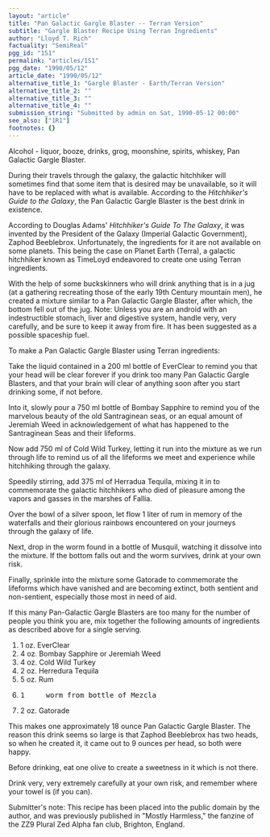 ```yaml
---
layout: "article"
title: "Pan Galactic Gargle Blaster -- Terran Version"
subtitle: "Gargle Blaster Recipe Using Terran Ingredients"
author: "Lloyd T. Rich"
factuality: "SemiReal"
pgg_id: "1S1"
permalink: "articles/1S1"
pgg_date: "1990/05/12"
article_date: "1990/05/12"
alternative_title_1: "Gargle Blaster - Earth/Terran Version"
alternative_title_2: ""
alternative_title_3: ""
alternative_title_4: ""
submission_string: "Submitted by admin on Sat, 1990-05-12 00:00"
see_also: ["1R1"]
footnotes: {}
---
```

<div>
<p>Alcohol - liquor, booze, drinks, grog, moonshine, spirits, whiskey, Pan Galactic Gargle Blaster.</p>
<p>During their travels through the galaxy, the galactic hitchhiker will sometimes find that some item that is desired may be unavailable, so it will have to be replaced with what is available. According to the <em>Hitchhiker's Guide to the Galaxy</em>, the Pan Galactic Gargle Blaster is the best drink in existence.</p>
<p>According to Douglas Adams' <em>Hitchhiker's Guide To The Galaxy</em>, it was invented by the President of the Galaxy (Imperial Galactic Government), Zaphod Beeblebrox. Unfortunately, the ingredients for it are not available on some planets. This being the case on Planet Earth (Terra), a galactic hitchhiker known as TimeLoyd endeavored to create one using Terran ingredients.</p>
<p>With the help of some buckskinners who will drink anything that is in a jug (at a gathering recreating those of the early 19th Century mountain men), he created a mixture similar to a Pan Galactic Gargle Blaster, after which, the bottom fell out of the jug. Note: Unless you are an android with an indestructible stomach, liver and digestive system, handle very, very carefully, and be sure to keep it away from fire. It has been suggested as a possible spaceship fuel.</p>
<p>To make a Pan Galactic Gargle Blaster using Terran ingredients:</p>
<p>Take the liquid contained in a 200 ml bottle of EverClear to remind you that your head will be clear forever if you drink too many Pan Galactic Gargle Blasters, and that your brain will clear of anything soon after you start drinking some, if not before.</p>
<p>Into it, slowly pour a 750 ml bottle of Bombay Sapphire to remind you of the marvelous beauty of the old Santraginean seas, or an equal amount of Jeremiah Weed in acknowledgement of what has happened to the Santraginean Seas and their lifeforms.</p>
<p>Now add 750 ml of Cold Wild Turkey, letting it run into the mixture as we run through life to remind us of all the lifeforms we meet and experience while hitchhiking through the galaxy.</p>
<p>Speedily stirring, add 375 ml of Herradua Tequila, mixing it in to commemorate the galactic hitchhikers who died of pleasure among the vapors and gasses in the marshes of Fallia.</p>
<p>Over the bowl of a silver spoon, let flow 1 liter of rum in memory of the waterfalls and their glorious rainbows encountered on your journeys through the galaxy of life.</p>
<p>Next, drop in the worm found in a bottle of Musquil, watching it dissolve into the mixture. If the bottom falls out and the worm survives, drink at your own risk.</p>
<p>Finally, sprinkle into the mixture some Gatorade to commemorate the lifeforms which have vanished and are becoming extinct, both sentient and non-sentient, especially those most in need of aid.</p>
<p>If this many Pan-Galactic Gargle Blasters are too many for the number of people you think you are, mix together the following amounts of ingredients as described above for a single serving.</p>
<ol>
<li value="1">1 oz. EverClear</li>
<li value="2">4 oz. Bombay Sapphire or Jeremiah Weed</li>
<li value="3">4 oz. Cold Wild Turkey</li>
<li value="4">2 oz. Herredura Tequila</li>
<li value="5">5 oz. Rum</li>
<li value="6">
<pre>
1     worm from bottle of Mezcla
</pre>
</li>
<li value="7">2 oz. Gatorade</li>
</ol>
<p>This makes one approximately 18 ounce Pan Galactic Gargle Blaster. The reason this drink seems so large is that Zaphod Beeblebrox has two heads, so when he created it, it came out to 9 ounces per head, so both were happy.</p>
<p>Before drinking, eat one olive to create a sweetness in it which is not there.</p>
<p>Drink very, very extremely carefully at your own risk, and remember where your towel is (if you can).</p>
<p>Submitter's note: This recipe has been placed into the public domain by the author, and was previously published in "Mostly Harmless," the fanzine of the ZZ9 Plural Zed Alpha fan club, Brighton, England.</p>
</div>
